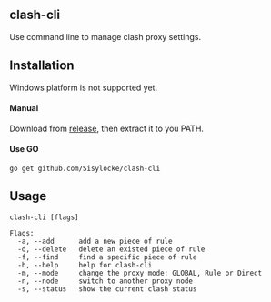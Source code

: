 ## clash-cli
Use command line to manage clash proxy settings. 

## Installation
Windows platform is not supported yet.

#### Manual
Download from [release](https://github.com/Sisylocke/clash-cli/releases), then extract it to you PATH.

#### Use GO
```
go get github.com/Sisylocke/clash-cli
```
## Usage

```
clash-cli [flags]

Flags:
  -a, --add      add a new piece of rule
  -d, --delete   delete an existed piece of rule
  -f, --find     find a specific piece of rule
  -h, --help     help for clash-cli
  -m, --mode     change the proxy mode: GLOBAL, Rule or Direct
  -n, --node     switch to another proxy node
  -s, --status   show the current clash status
```
